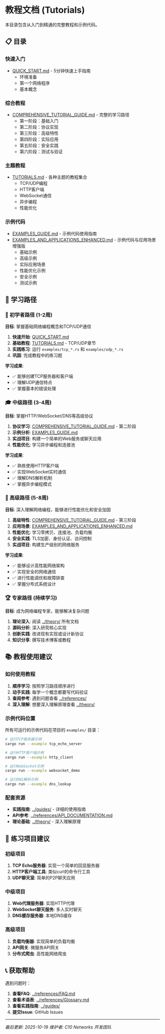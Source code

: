 # 教程文档 (Tutorials)

本目录包含从入门到精通的完整教程和示例代码。

## 📋 目录

### 快速入门

- [QUICK_START.md](QUICK_START.md) - 5分钟快速上手指南
  - 环境准备
  - 第一个网络程序
  - 基本概念

### 综合教程

- [COMPREHENSIVE_TUTORIAL_GUIDE.md](COMPREHENSIVE_TUTORIAL_GUIDE.md) - 完整的学习路径
  - 第一阶段：基础入门
  - 第二阶段：协议实现
  - 第三阶段：高级特性
  - 第四阶段：实际应用
  - 第五阶段：安全实践
  - 第六阶段：测试与验证

### 主题教程

- [TUTORIALS.md](TUTORIALS.md) - 各种主题的教程集合
  - TCP/UDP编程
  - HTTP客户端
  - WebSocket通信
  - 异步编程
  - 性能优化

### 示例代码

- [EXAMPLES_GUIDE.md](EXAMPLES_GUIDE.md) - 示例代码使用指南
- [EXAMPLES_AND_APPLICATIONS_ENHANCED.md](EXAMPLES_AND_APPLICATIONS_ENHANCED.md) - 示例代码与应用场景增强版
  - 基础示例
  - 高级示例
  - 实际应用场景
  - 性能优化示例
  - 安全示例
  - 测试示例

## 🎯 学习路径

### 🚀 初学者路径 (1-2周)

**目标**: 掌握基础网络编程概念和TCP/UDP通信

1. **快速开始**: [QUICK_START.md](QUICK_START.md)
2. **基础教程**: [TUTORIALS.md](TUTORIALS.md) - TCP/UDP章节
3. **实践练习**: 运行 `examples/tcp_*.rs` 和 `examples/udp_*.rs`
4. **巩固**: 完成教程中的练习题

**学习成果**:

- ✅ 能够创建TCP服务器和客户端
- ✅ 理解UDP通信特点
- ✅ 掌握基本的错误处理

### 🎓 中级路径 (3-4周)

**目标**: 掌握HTTP/WebSocket/DNS等高级协议

1. **协议学习**: [COMPREHENSIVE_TUTORIAL_GUIDE.md](COMPREHENSIVE_TUTORIAL_GUIDE.md) - 第二阶段
2. **示例分析**: [EXAMPLES_GUIDE.md](EXAMPLES_GUIDE.md)
3. **实战项目**: 构建一个简单的Web服务或聊天应用
4. **性能优化**: 学习异步编程和连接池

**学习成果**:

- ✅ 熟练使用HTTP客户端
- ✅ 实现WebSocket实时通信
- ✅ 理解DNS解析机制
- ✅ 掌握异步编程模式

### 🔬 高级路径 (5-8周)

**目标**: 深入理解网络编程，能够进行性能优化和安全加固

1. **高级特性**: [COMPREHENSIVE_TUTORIAL_GUIDE.md](COMPREHENSIVE_TUTORIAL_GUIDE.md) - 第三阶段
2. **应用场景**: [EXAMPLES_AND_APPLICATIONS_ENHANCED.md](EXAMPLES_AND_APPLICATIONS_ENHANCED.md)
3. **性能优化**: 学习零拷贝、连接池、负载均衡
4. **安全实践**: TLS加密、身份认证、访问控制
5. **实战项目**: 构建生产级别的网络服务

**学习成果**:

- ✅ 能够设计高性能网络架构
- ✅ 实现安全的网络通信
- ✅ 进行性能调优和故障排查
- ✅ 掌握分布式系统设计

### 🏆 专家路径 (持续学习)

**目标**: 成为网络编程专家，能够解决复杂问题

1. **理论深入**: 阅读 [../theory/](../theory/) 所有文档
2. **源码分析**: 深入研究核心实现
3. **创新实践**: 改进现有实现或设计新协议
4. **知识分享**: 撰写技术博客或教程

## 📚 教程使用建议

### 如何使用教程

1. **顺序学习**: 按照学习路径顺序进行
2. **动手实践**: 每学一个概念都要写代码验证
3. **查阅参考**: 遇到问题查看 [../references/](../references/)
4. **深入理解**: 想要深入理解原理查看 [../theory/](../theory/)

### 示例代码位置

所有可运行的示例代码在项目的 `examples/` 目录：

```bash
# 运行TCP服务器示例
cargo run --example tcp_echo_server

# 运行HTTP客户端示例
cargo run --example http_client

# 运行WebSocket示例
cargo run --example websocket_demo

# 运行DNS解析示例
cargo run --example dns_lookup
```

### 配套资源

- **实践指南**: [../guides/](../guides/) - 详细的使用指南
- **API参考**: [../references/API_DOCUMENTATION.md](../references/API_DOCUMENTATION.md)
- **理论基础**: [../theory/](../theory/) - 深入理解原理

## 🧪 练习项目建议

### 初级项目

1. **TCP Echo服务器**: 实现一个简单的回显服务器
2. **HTTP客户端工具**: 类似curl的命令行工具
3. **UDP聊天室**: 简单的P2P聊天应用

### 中级项目

1. **Web代理服务器**: 实现HTTP代理
2. **WebSocket聊天服务**: 多人实时聊天
3. **DNS缓存服务器**: 本地DNS缓存

### 高级项目

1. **负载均衡器**: 实现简单的负载均衡
2. **API网关**: 微服务API网关
3. **分布式爬虫**: 高性能网络爬虫

## 📞 获取帮助

遇到问题时：

1. **查看FAQ**: [../references/FAQ.md](../references/FAQ.md)
2. **查看术语表**: [../references/Glossary.md](../references/Glossary.md)
3. **查看实践指南**: [../guides/](../guides/)
4. **提交Issue**: GitHub Issues

---

*最后更新: 2025-10-19*
*维护者: C10 Networks 开发团队*
